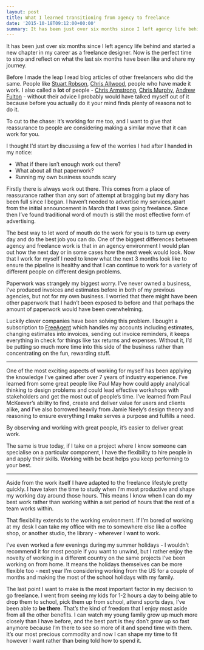 ```yaml
---
layout: post
title: What I learned transitioning from agency to freelance
date: '2015-10-18T09:12:00+00:00'
summary: It has been just over six months since I left agency life behind and started a new chapter in my career as a freelance designer.  Now is the perfect time to stop and reflect on what the last six months have been like and share my journey.
---
```


It has been just over six months since I left agency life behind and started a new chapter in my career as a freelance designer.  Now is the perfect time to stop and reflect on what the last six months have been like and share my journey.

Before I made the leap I read blog articles of other freelancers who did the same. People like [Stuart Robson](http://www.alwaystwisted.com/), [Chris Allwood](http://cdja.co.uk/), people who have made it work. I also called a **lot** of people - [Chris Armstrong](http://chris-armstrong.com/), [Chris Murphy](http://www.christophermurphy.org/), [Andrew Fulton](https://theturf.io/) - without their advice I probably would have talked myself out of it because before you actually do it your mind finds plenty of reasons not to do it.

To cut to the chase: it’s working for me too, and I want to give that reassurance to people are considering making a similar move that it can work for you.

I thought I’d start by discussing a few of the worries I had after I handed in my notice:

- What if there isn’t enough work out there?
- What about all that paperwork?
- Running my own business sounds scary

Firstly there is always work out there. This comes from a place of reassurance rather than any sort of attempt at bragging but my diary has been full since I began. I haven’t needed to advertise my services,apart from the initial announcement in March that I was going freelance. Since then I’ve found traditional word of mouth is still the most effective form of advertising.

The best way to let word of mouth do the work for you is to turn up every day and do the best job you can do. One of the biggest differences between agency and freelance work is that in an agency environment I would plan out how the next day or in some cases how the next week would look. Now that I work for myself I need to know what the next 3 months look like to ensure the pipeline is healthy and that I can continue to work for a variety of different people on different design problems.

Paperwork was strangely my biggest worry. I’ve never owned a business, I’ve produced invoices and estimates before in both of my previous agencies, but not for my own business. I worried that there might have been other paperwork that I hadn’t been exposed to before and that perhaps the amount of paperwork would have been overwhelming.

Luckily clever companies have been solving this problem. I bought a subscription to [FreeAgent](http://fre.ag/44l7su5c) which handles my accounts including estimates, changing estimates into invoices, sending out invoice reminders, it keeps everything in check for things like tax returns and expenses. Without it, I’d be putting so much more time into this side of the business rather than concentrating on the fun, rewarding stuff.

<hr>

One of the most exciting aspects of working for myself has been applying the knowledge I’ve gained after over 7 years of industry experience. I’ve learned from some great people like Paul May how could apply analytical thinking to design problems and could lead effective workshops with stakeholders and get the most out of people’s time. I’ve learned from Paul McKeever’s ability to find, create and deliver value for users and clients alike, and I’ve also borrowed heavily from Jamie Neely’s design theory and reasoning to ensure everything I make serves a purpose and fulfills a need.

By observing and working with great people, it’s easier to deliver great work.

The same is true today, if I take on a project where I know someone can specialise on a particular component, I have the flexibility to hire people in and apply their skills. Working with be best helps you keep performing to your best.

<hr>

Aside from the work itself I have adapted to the freelance lifestyle pretty quickly. I have taken the time to study when I’m most productive and shape my working day around those hours. This means I know when I can do my best work rather than working within a set period of hours that the rest of a team works within.

That flexibility extends to the working environment. If I’m bored of working at my desk I can take my office with me to somewhere else like a coffee shop, or another studio, the library - wherever I want to work.

I’ve even worked a few evenings during my summer holidays - I wouldn’t recommend it for most people if you want to unwind, but I rather enjoy the novelty of working in a different country on the same projects I’ve been working on from home. It means the holidays themselves can be more flexible too - next year I’m considering working from the US for a couple of months and making the most of the school holidays with my family.

The last point I want to make is the most important factor in my decision to go freelance. I went from seeing my kids for 1-2 hours a day to being able to drop them to school, pick them up from school, attend sports days, I’ve been able to **be there**. That’s the kind of freedom that I enjoy most aside from all the other benefits. I can watch my young family grow up much more closely than I have before, and the best part is they don’t grow up so fast anymore because I’m there to see so more of it and spend time with them. It’s our most precious commodity and now I can shape my time to fit however I want rather than being told how to spend it.

